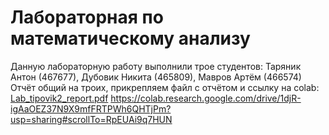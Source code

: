 # Лабораторная по математическому анализу
Данную лабораторную работу выполнили трое студентов: Таряник Антон (467677), Дубовик Никита (465809), Мавров Артём (466574)
Отчёт общий на троих, прикрепляем файл с отчётом и ссылку на colab:
[Lab_tipovik2_report.pdf](https://github.com/user-attachments/files/20539493/Lab_tipovik2_report.pdf)
https://colab.research.google.com/drive/1djR-igAaOEZ37N9X9mfFRTPWh6QHTjPm?usp=sharing#scrollTo=RpEUAi9q7HUN
